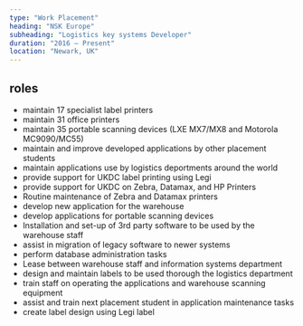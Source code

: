 ```yaml
---
type: "Work Placement"
heading: "NSK Europe"
subheading: "Logistics key systems Developer"
duration: "2016 – Present"
location: "Newark, UK"
---
```


roles
-----
* maintain 17 specialist label printers
* maintain 31 office printers
* maintain 35 portable scanning devices (LXE MX7/MX8 and Motorola MC9090/MC55)
* maintain and improve developed applications by other placement students
* maintain applications use by logistics deportments around the world
* provide support for UKDC label printing using Legi
* provide support for UKDC on Zebra, Datamax, and HP Printers
* Routine maintenance of Zebra and Datamax printers
* develop new application for the warehouse
* develop applications for portable scanning devices
* Installation and set-up of 3rd party software to be used by the warehouse staff
* assist in migration of legacy software to newer systems
* perform database administration tasks
* Lease between warehouse staff and information systems department
* design and maintain labels to be used thorough the logistics department
* train staff on operating the applications and warehouse scanning equipment
* assist and train next placement student in application maintenance tasks
* create label design using Legi label